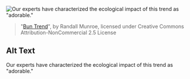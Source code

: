 ![Our experts have characterized the ecological impact of this trend as "adorable."](https://imgs.xkcd.com/comics/bun_trend.png)
> "[Bun Trend](https://xkcd.com/1903/)", by Randall Munroe, licensed under Creative Commons Attribution-NonCommercial 2.5 License

## Alt Text
Our experts have characterized the ecological impact of this trend as "adorable."
